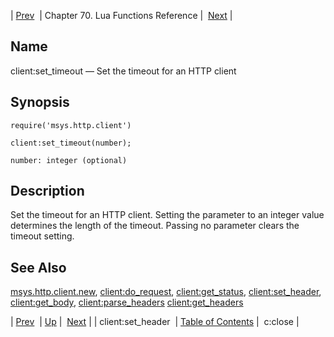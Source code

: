 | [Prev](lua.ref.client_set_header)  | Chapter 70. Lua Functions Reference |  [Next](lua.ref.curl.c_close) |

<a name="lua.ref.client_set_timeout"></a>
## Name

client:set_timeout — Set the timeout for an HTTP client

<a name="idp15387360"></a>
## Synopsis

`require('msys.http.client')`

`client:set_timeout(number);`

`number: integer (optional)`<a name="idp15391088"></a>
## Description

Set the timeout for an HTTP client. Setting the parameter to an integer value determines the length of the timeout. Passing no parameter clears the timeout setting.

<a name="idp15392608"></a>
## See Also

[msys.http.client.new](lua.ref.msys.http.client.new "msys.http.client.new"), [client:do_request](lua.ref.client_do_request "client:do_request"), [client:get_status](lua.ref.client_get_status "client:get_status"), [client:set_header](lua.ref.client_set_header "client:set_header"), [client:get_body](lua.ref.client_get_body "client:get_body"), [client:parse_headers](lua.ref.client_parse_headers "client:parse_headers") [client:get_headers](lua.ref.client_get_headers "client:get_headers")

| [Prev](lua.ref.client_set_header)  | [Up](lua.function.details) |  [Next](lua.ref.curl.c_close) |
| client:set_header  | [Table of Contents](index) |  c:close |

